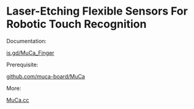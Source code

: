 # Laser-Etching Flexible Sensors For Robotic Touch Recognition

Documentation:

 [is.gd/MuCa_Finger](http://is.gd/MuCa_Finger)

Prerequisite:

 [github.com/muca-board/MuCa](https://github.com/muca-board/Muca)

More:

 [MuCa.cc](https://muca.cc)

